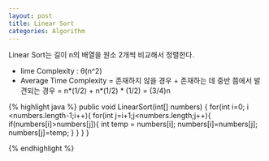 ```yaml
---
layout: post
title: Linear Sort
categories: Algorithm
---
```

Linear Sort는 길이 n의 배열을 원소 2개씩 비교해서 정렬한다.
+ Iime Complexity : θ(n^2)
+ Average Time Complexity = 존재하지 않을 경우 + 존재하는 데 중반 쯤에서 발견되는 경우  = n*(1/2) + n*(1/2) * (1/2) = (3/4)n

{% highlight java %}
public void LinearSort(int[] numbers) {
		for(int i=0; i <numbers.length-1;i++){
			for(int j=i+1;j<numbers.length;j++){
				if(numbers[i]>numbers[j]){
					int temp = numbers[i];
					numbers[i]=numbers[j];
					numbers[j]=temp;
				}
			}
		}
	}

{% endhighlight %}
